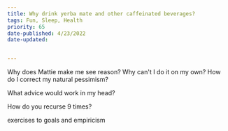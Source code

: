 ```yaml
---
title: Why drink yerba mate and other caffeinated beverages?
tags: Fun, Sleep, Health
priority: 65
date-published: 4/23/2022
date-updated: 


---
```






Why does Mattie make me see reason? Why can't I do it on my own? How do I correct my natural pessimism?

What advice would work in my head?



How do you recurse 9 times? 

exercises to goals and empiricism